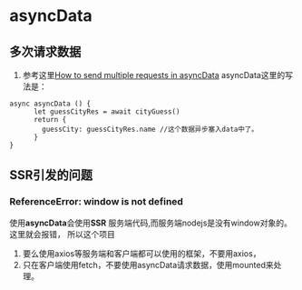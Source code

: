 # asyncData
## 多次请求数据
  1. 参考这里[How to send multiple requests in asyncData](https://github.com/nuxt/nuxt.js/issues/978)
asyncData这里的写法是：
  ```
  async asyncData () {
        let guessCityRes = await cityGuess()
        return {
          guessCity: guessCityRes.name //这个数据异步塞入data中了。
        }
  }
  ```

## SSR引发的问题
### ReferenceError: window is not defined
使用**asyncData**会使用**SSR** 服务端代码,而服务端nodejs是没有window对象的。这里就会报错，
所以这个项目
1. 要么使用axios等服务端和客户端都可以使用的框架，不要用axios，
2. 只在客户端使用fetch，不要使用asyncData请求数据，使用mounted来处理。
